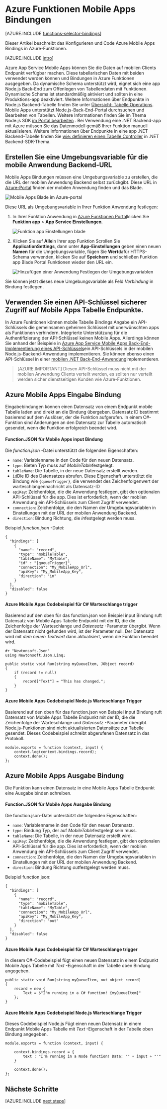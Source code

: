 <properties
    pageTitle="Azure Funktionen Mobile Apps Bindings | Microsoft Azure"
    description="Verstehen Sie, wie Azure Mobile Apps Bindings in Azure-Funktionen verwenden."
    services="functions"
    documentationCenter="na"
    authors="ggailey777"
    manager="erikre"
    editor=""
    tags=""
    keywords="Azure Funktionen, Funktionen, Verarbeitung von Ereignissen, dynamische Compute serverlose Architektur"/>

<tags
    ms.service="functions"
    ms.devlang="multiple"
    ms.topic="reference"
    ms.tgt_pltfrm="multiple"
    ms.workload="na"
    ms.date="08/30/2016"
    ms.author="glenga"/>

# <a name="azure-functions-mobile-apps-bindings"></a>Azure Funktionen Mobile Apps Bindungen

[AZURE.INCLUDE [functions-selector-bindings](../../includes/functions-selector-bindings.md)]

Dieser Artikel beschreibt das Konfigurieren und Code Azure Mobile Apps Bindings in Azure-Funktionen. 

[AZURE.INCLUDE [intro](../../includes/functions-bindings-intro.md)] 

Azure App Service Mobile Apps können Sie die Daten auf mobilen Clients Endpunkt verfügbar machen. Diese tabellarischen Daten mit beiden verwendet werden können und Bindungen in Azure Funktionen ausgegeben. Da dynamische Schema unterstützt wird, eignet sich eine app Node.js Back-End zum Offenlegen von Tabellendaten mit Funktionen. Dynamische Schema ist standardmäßig aktiviert und sollten in eine Produktions-app deaktiviert. Weitere Informationen über Endpunkte in Node.js Backend-Tabelle finden Sie unter [Übersicht: Tabelle Operations](../app-service-mobile/app-service-mobile-node-backend-how-to-use-server-sdk.md#TableOperations). Mobile Apps unterstützt Node.js-Back-End-Portal durchsuchen und Bearbeiten von Tabellen. Weitere Informationen finden Sie im Thema Node.js SDK [im Portal bearbeiten](../app-service-mobile/app-service-mobile-node-backend-how-to-use-server-sdk.md#in-portal-editing) . Bei Verwendung eine .NET Backend-app mit Azure müssen Sie das Datenmodell gemäß Ihrer Funktion manuell aktualisieren. Weitere Informationen über Endpunkte in eine app .NET Backend-Tabelle finden Sie [wie: definieren einen Tabelle Controller](../app-service-mobile/app-service-mobile-dotnet-backend-how-to-use-server-sdk.md#define-table-controller) in .NET Backend-SDK-Thema. 

## <a name="create-an-environment-variable-for-your-mobile-app-backend-url"></a>Erstellen Sie eine Umgebungsvariable für die mobile Anwendung Backend-URL

Mobile Apps Bindungen müssen eine Umgebungsvariable zu erstellen, die die URL der mobilen Anwendung Backend selbst zurückgibt. Diese URL in [Azure-Portal](https://portal.azure.com) finden der mobilen Anwendung finden und das Blade.

![Mobile Apps Blade im Azure-portal](./media/functions-bindings-mobile-apps/mobile-app-blade.png)

Diese URL als Umgebungsvariable in Ihrer Funktion Anwendung festlegen:

1. In Ihrer Funktion Anwendung in [Azure Funktionen Portal](https://functions.azure.com/signin)klicken Sie **Funktion app** > **App Service Einstellungen**. 

    ![Funktion app Einstellungen blade](./media/functions-bindings-mobile-apps/functions-app-service-settings.png)

2. Klicken Sie auf **Alle**in Ihrer app Funktion Scrollen Sie **ApplicationSettings**, dann unter **App-Einstellungen** geben einen neuen **Namen** für die Umgebungsvariable, fügen Sie **Wert**dafür HTTPS-Schema verwenden, klicken Sie auf **Speichern** und schließen Funktion app Blade Portal Funktionen wieder den URL ein.   

    ![Hinzufügen einer Anwendung Festlegen der Umgebungsvariablen](./media/functions-bindings-mobile-apps/functions-app-add-app-setting.png)

Sie können jetzt dieses neue Umgebungsvariable als Feld *Verbindung* in Bindung festlegen.

## <a id="mobiletablesapikey"></a>Verwenden Sie einen API-Schlüssel sicherer Zugriff auf Mobile Apps Tabelle Endpunkte.

In Azure Funktionen können mobile Tabelle Bindings Angabe ein API-Schlüssels die gemeinsamen geheimen Schlüssel mit unerwünschten apps als Funktionen verhindern. Integrierte Unterstützung für die Authentifizierung der API-Schlüssel keinen Mobile Apps. Allerdings können Sie anhand der Beispiele in [Azure App Service Mobile Apps Back-End-Implementierung eines API-Schlüssels](https://github.com/Azure/azure-mobile-apps-node/tree/master/samples/api-key)ein API-Schlüssels in der mobilen Node.js-Backend-Anwendung implementieren. Sie können ebenso einen API-Schlüssel in einer [mobilen .NET Back-End-Anwendung](https://github.com/Azure/azure-mobile-apps-net-server/wiki/Implementing-Application-Key)implementieren.

>[AZURE.IMPORTANT] Diesen API-Schlüssel muss nicht mit der mobilen Anwendung Clients verteilt werden, es sollten nur verteilt werden sicher dienstseitigen Kunden wie Azure-Funktionen. 

## <a id="mobiletablesinput"></a>Azure Mobile Apps Eingabe Bindung

Eingabebindungen können einen Datensatz von einem Endpunkt mobile Tabelle laden und direkt an die Bindung übergeben. Datensatz ID bestimmt basierend auf dem Auslöser, der die Funktion aufgerufen. In einem C#-Funktion sind Änderungen an den Datensatz zur Tabelle automatisch gesendet, wenn die Funktion erfolgreich beendet wird.

#### <a name="functionjson-for-mobile-apps-input-binding"></a>Function.JSON für Mobile Apps input Bindung

Die *function.json* -Datei unterstützt die folgenden Eigenschaften:

- `name`: Variablenname in den Code für den neuen Datensatz.
- `type`: Bieten Typ muss auf *MobileTable*festgelegt.
- `tableName`: Die Tabelle, in der neue Datensatz erstellt werden.
- `id`Die ID des Datensatzes abrufen. Diese Eigenschaft unterstützt die Bindung wie `{queueTrigger}`, die verwendet des Zeichenfolgenwert der warteschlangennachricht als Datensatz-ID
- `apiKey`: Zeichenfolge, die die Anwendung festlegen, gibt den optionalen API-Schlüssel für die app. Dies ist erforderlich, wenn der mobilen Anwendung ein API-Schlüssels zum Client Zugriff verwendet.
- `connection`: Zeichenfolge, die den Namen der Umgebungsvariablen in Einstellungen mit der URL der mobilen Anwendung Backend.
- `direction`: Bindung Richtung, die *in*festgelegt werden muss.

Beispiel *function.json* -Datei:

    {
      "bindings": [
        {
          "name": "record",
          "type": "mobileTable",
          "tableName": "MyTable",
          "id" : "{queueTrigger}",
          "connection": "My_MobileApp_Url",
          "apiKey": "My_MobileApp_Key",
          "direction": "in"
        }
      ],
      "disabled": false
    }

#### <a name="azure-mobile-apps-code-example-for-a-c-queue-trigger"></a>Azure Mobile Apps Codebeispiel für C# Warteschlange trigger

Basierend auf den oben für das function.json von Beispiel input Bindung ruft Datensatz von Mobile Apps Tabelle Endpunkt mit der ID, die die Zeichenfolge der Warteschlange und *Datensatz* -Parameter übergibt. Wenn der Datensatz nicht gefunden wird, ist der Parameter null. Der Datensatz wird mit *dem neuen Textwert* dann aktualisiert, wenn die Funktion beendet wird.

    #r "Newtonsoft.Json"    
    using Newtonsoft.Json.Linq;
    
    public static void Run(string myQueueItem, JObject record)
    {
        if (record != null)
        {
            record["Text"] = "This has changed.";
        }    
    }

#### <a name="azure-mobile-apps-code-example-for-a-nodejs-queue-trigger"></a>Azure Mobile Apps Codebeispiel Node.js Warteschlange Trigger

Basierend auf den oben für das function.json von Beispiel input Bindung ruft Datensatz von Mobile Apps Tabelle Endpunkt mit der ID, die die Zeichenfolge der Warteschlange und *Datensatz* -Parameter übergibt. Node.js-Funktionen sind nicht aktualisierten Datensätze zur Tabelle gesendet. Dieses Codebeispiel schreibt abgerufenen Datensatz in das Protokoll.

    module.exports = function (context, input) {    
        context.log(context.bindings.record);
        context.done();
    };


## <a id="mobiletablesoutput"></a>Azure Mobile Apps Ausgabe Bindung

Die Funktion kann einen Datensatz in eine Mobile Apps Tabelle Endpunkt eine Ausgabe binden schreiben. 

#### <a name="functionjson-for-mobile-apps-output-binding"></a>Function.JSON für Mobile Apps Ausgabe Bindung

Die function.json-Datei unterstützt die folgenden Eigenschaften:

- `name`: Variablenname in den Code für den neuen Datensatz.
- `type`: Bindung Typ, der auf *MobileTable*festgelegt sein muss.
- `tableName`: Die Tabelle, in der neue Datensatz erstellt wird.
- `apiKey`: Zeichenfolge, die die Anwendung festlegen, gibt den optionalen API-Schlüssel für die app. Dies ist erforderlich, wenn der mobilen Anwendung ein API-Schlüssels zum Client Zugriff verwendet.
- `connection`: Zeichenfolge, die den Namen der Umgebungsvariablen in Einstellungen mit der URL der mobilen Anwendung Backend.
- `direction`: Bindung Richtung *out*festgelegt werden muss.

Beispiel function.json:

    {
      "bindings": [
        {
          "name": "record",
          "type": "mobileTable",
          "tableName": "MyTable",
          "connection": "My_MobileApp_Url",
          "apiKey": "My_MobileApp_Key",
          "direction": "out"
        }
      ],
      "disabled": false
    }

#### <a name="azure-mobile-apps-code-example-for-a-c-queue-trigger"></a>Azure Mobile Apps Codebeispiel für C# Warteschlange trigger

In diesem C#-Codebeispiel fügt einen neuen Datensatz in einem Endpunkt Mobile Apps Tabelle mit *Text* -Eigenschaft in der Tabelle oben Bindung angegeben.

    public static void Run(string myQueueItem, out object record)
    {
        record = new {
            Text = $"I'm running in a C# function! {myQueueItem}"
        };
    }

#### <a name="azure-mobile-apps-code-example-for-a-nodejs-queue-trigger"></a>Azure Mobile Apps Codebeispiel Node.js Warteschlange Trigger

Dieses Codebeispiel Node.js Fügt einen neuen Datensatz in einem Endpunkt Mobile Apps Tabelle mit *Text* -Eigenschaft in der Tabelle oben Bindung angegeben.

    module.exports = function (context, input) {
    
        context.bindings.record = {
            text : "I'm running in a Node function! Data: '" + input + "'"
        }   
    
        context.done();
    };

## <a name="next-steps"></a>Nächste Schritte

[AZURE.INCLUDE [next steps](../../includes/functions-bindings-next-steps.md)]
